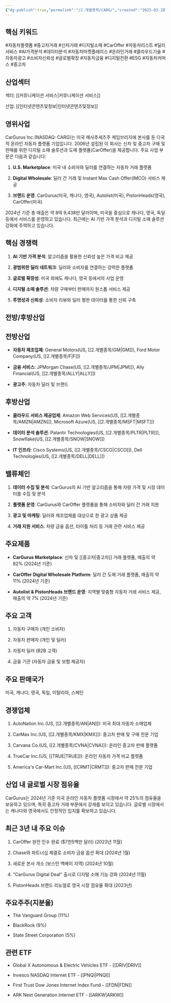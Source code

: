 ```yaml
---
{"dg-publish":true,"permalink":"/2.개별종목/CARG/","created":"2025-03-28T11:14:54.376+09:00","updated":"2025-07-29T21:37:04.448+09:00"}
---
```


## 핵심 키워드

#자동차플랫폼 #중고차거래 #신차거래 #디지털소매 #CarOffer #자동차리스트 #딜러서비스 #AI가격분석 #데이터분석 #자동차마켓플레이스 #온라인거래 #클라우드기술 #자동차광고 #소비자신뢰성 #글로벌확장 #자동차금융 #디지털전환 #ESG #자동차커머스 #중고차 

## 산업섹터

섹터: [[커뮤니케이션 서비스\|커뮤니케이션 서비스]]

산업: [[인터넷콘텐츠및정보\|인터넷콘텐츠및정보]]

## 영위사업

CarGurus Inc.(NASDAQ: CARG)는 미국 매사추세츠주 케임브리지에 본사를 둔 다국적 온라인 자동차 플랫폼 기업입니다. 2006년 설립된 이 회사는 신차 및 중고차 구매 및 판매를 위한 디지털 소매 솔루션과 도매 플랫폼(CarOffer)을 제공합니다. 주요 사업 부문은 다음과 같습니다:

1. **U.S. Marketplace**: 미국 내 소비자와 딜러를 연결하는 자동차 거래 플랫폼
    
2. **Digital Wholesale**: 딜러 간 거래 및 Instant Max Cash Offer(IMCO) 서비스 제공
    
3. **브랜드 운영**: CarGurus(미국, 캐나다, 영국), Autolist(미국), PistonHeads(영국), CarOffer(미국)
    

2024년 기준 총 매출은 약 8억 9,438만 달러이며, 미국을 중심으로 캐나다, 영국, 독일 등에서 서비스를 운영하고 있습니다. 최근에는 AI 기반 가격 분석과 디지털 소매 솔루션 강화에 주력하고 있습니다.

## 핵심 경쟁력

1. **AI 기반 가격 분석**: 알고리즘을 활용한 신뢰성 높은 가격 비교 제공
    
2. **광범위한 딜러 네트워크**: 딜러와 소비자를 연결하는 강력한 플랫폼
    
3. **글로벌 확장성**: 미국 외에도 캐나다, 영국 등에서의 사업 운영
    
4. **디지털 소매 솔루션**: 차량 구매부터 판매까지 원스톱 서비스 제공
    
5. **투명성과 신뢰성**: 소비자 리뷰와 딜러 평판 데이터를 통한 신뢰 구축
    

## 전방/후방산업

## 전방산업

- **자동차 제조업체**: General Motors(US, [[2.개별종목/GM\|GM]]), Ford Motor Company(US, [[2.개별종목/F\|F]])
    
- **금융 서비스**: JPMorgan Chase(US, [[2.개별종목/JPM\|JPM]]), Ally Financial(US, [[2.개별종목/ALLY\|ALLY]])
    
- **광고주**: 자동차 딜러 및 브랜드
    

## 후방산업

- **클라우드 서비스 제공업체**: Amazon Web Services(US, [[2.개별종목/AMZN\|AMZN]]), Microsoft Azure(US, [[2.개별종목/MSFT\|MSFT]])
    
- **데이터 분석 솔루션**: Palantir Technologies(US, [[2.개별종목/PLTR\|PLTR]]), Snowflake(US, [[2.개별종목/SNOW\|SNOW]])
    
- **IT 인프라**: Cisco Systems(US, [[2.개별종목/CSCO\|CSCO]]), Dell Technologies(US, [[2.개별종목/DELL\|DELL]])
    

## 밸류체인

1. **데이터 수집 및 분석**: CarGurus의 AI 기반 알고리즘을 통해 차량 가격 및 시장 데이터를 수집 및 분석
    
2. **플랫폼 운영**: CarGurus와 CarOffer 플랫폼을 통해 소비자와 딜러 간 거래 지원
    
3. **광고 및 마케팅**: 딜러와 제조업체를 대상으로 한 광고 상품 제공
    
4. **거래 지원 서비스**: 차량 금융 옵션, 타이틀 처리 등 거래 관련 서비스 제공
    

## 주요제품

- **CarGurus Marketplace**: 신차 및 [[중고차\|중고차]] 거래 플랫폼, 매출의 약 82% (2024년 기준)
    
- **CarOffer Digital Wholesale Platform**: 딜러 간 도매 거래 플랫폼, 매출의 약 11% (2024년 기준)
    
- **Autolist & PistonHeads 브랜드 운영**: 지역별 맞춤형 자동차 거래 서비스 제공, 매출의 약 7% (2024년 기준)
    

## 주요 고객

1. 자동차 구매자 (개인 소비자)
    
2. 자동차 판매자 (개인 및 딜러)
    
3. 자동차 딜러 (B2B 고객)
    
4. 금융 기관 (자동차 금융 및 보험 제공자)
    

## 주요 판매국가

미국, 캐나다, 영국, 독일, 이탈리아, 스페인

## 경쟁업체

1. AutoNation Inc.(US, [[2.개별종목/AN\|AN]]): 미국 최대 자동차 소매업체
    
2. CarMax Inc.(US, [[2.개별종목/KMX\|KMX]]): 중고차 판매 및 구매 전문 기업
    
3. Carvana Co.(US, [[2.개별종목/CVNA\|CVNA]]): 온라인 중고차 판매 플랫폼
    
4. TrueCar Inc.(US, [[TRUE\|TRUE]]): 온라인 자동차 가격 비교 플랫폼
    
5. America's Car-Mart Inc.(US, [[CRMT\|CRMT]]): 중고차 판매 전문 기업
    

## 산업 내 글로벌 시장 점유율

CarGurus는 2024년 기준 미국 온라인 자동차 플랫폼 시장에서 약 25%의 점유율을 보유하고 있으며, 특히 중고차 거래 부문에서 강세를 보이고 있습니다. 글로벌 시장에서는 캐나다와 영국에서도 안정적인 입지를 확보하고 있습니다.

## 최근 3년 내 주요 이슈

1. CarOffer 완전 인수 완료 ($7천5백만 달러) (2023년 11월)
    
2. Chase와 파트너십 체결로 소비자 금융 옵션 확대 (2024년 1월)
    
3. 새로운 본사 개소 (보스턴 백베이 지역) (2024년 10월)
    
4. "CarGurus Digital Deal" 출시로 디지털 소매 기능 강화 (2024년 11월)
    
5. PistonHeads 브랜드 리뉴얼로 영국 시장 점유율 확대 (2023년)
    

## 주요주주(지분율)

- The Vanguard Group (11%)
    
- BlackRock (9%)
    
- State Street Corporation (5%)
    

## 관련 ETF

- Global X Autonomous & Electric Vehicles ETF - [[DRIV\|DRIV]]
    
- Invesco NASDAQ Internet ETF - [[PNQI\|PNQI]]
    
- First Trust Dow Jones Internet Index Fund - [[FDN\|FDN]]
    
- ARK Next Generation Internet ETF - [[ARKW\|ARKW]]